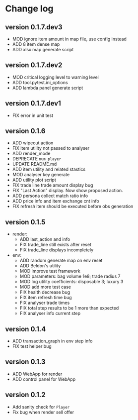 # Change log

## version 0.1.7.dev3
- MOD ignore item amount in map file, use config instead
- ADD 8 item dense map
- ADD xlsx map generate script

## version 0.1.7.dev2
- MOD critical logging level to warning level
- ADD tool.pytest.ini_options
- ADD lambda panel generate script

## version 0.1.7.dev1
- FIX error in unit test

## version 0.1.6
  - ADD wipeout action
  - FIX item utility not passed to analyser
  - ADD render_mode
  - DEPRECATE `num_player`
  - UPDATE README.md
  - ADD item utility and related stastics
  - MOD analyser key generate
  - ADD utility plot script
  - FIX trade line trade amount display bug
  - FIX "Last Action" display. Now show proposed action.
  - ADD persona collect match ratio info
  - ADD price info and item exchange cnt info
  - FIX refresh item should be executed before obs generation

## version 0.1.5
- render:
  - ADD last_action and info
  - FIX trade_line still exists after reset
  - FIX trade_line displays incompletely
- env:
  - ADD random generate map on env reset
  - ADD Beldon's utility
  - MOD improve test framework
  - MOD parameters: bag volume 1e8; trade radius 7
  - MOD log utility coefficients: disposable 3; luxury 3
  - MOD add more test case
  - FIX health decrease bug
  - FIX item refresh time bug
  - FIX analyser trade times
  - FIX total step results to be 1 more than expected
  - FIX analyser info current step

## version 0.1.4
- ADD transaction_graph in env step info
- FIX test helper bug

## version 0.1.3
- ADD WebApp for render
- ADD control panel for WebApp

## version 0.1.2
- Add sanity check for `Player`
- Fix bug when render sell offer
